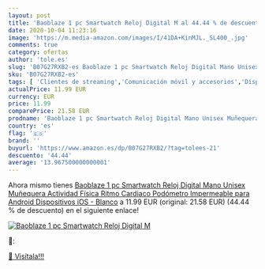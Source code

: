 ```yaml
---
layout: post
title: 'Baoblaze 1 pc Smartwatch Reloj Digital M al 44.44 % de descuento'
date: 2020-10-04 11:23:16
image: 'https://m.media-amazon.com/images/I/41DA+KinMJL._SL400_.jpg'
comments: true
category: ofertas
author: 'tole.es'
slug: 'B07G27RXB2-es Baoblaze 1 pc Smartwatch Reloj Digital Mano Unisex...'
sku: 'B07G27RXB2-es'
tags: [ 'Clientes de streaming','Comunicación móvil y accesorios','Dispositivos para el streaming','Electrónica','Equipos de audio y Hi-Fi','Informática','Móviles','Móviles y smartphones libres','Tablets','android', ]
actualPrice: 11.99 EUR
currency: EUR
price: 11.99
comparePrice: 21.58 EUR
prodname: 'Baoblaze 1 pc Smartwatch Reloj Digital Mano Unisex Muñequera Actividad Física Ritmo Cardiaco Podómetro Impermeable para Android Dispositivos iOS - Blanco'
country: 'es'
flag: '🇪🇸'
brand: ''
buyurl: 'https://www.amazon.es/dp/B07G27RXB2/?tag=tolees-21'
descuento: '44.44'
average: '13.967500000000001'
---
```


Ahora mismo tienes [Baoblaze 1 pc Smartwatch Reloj Digital Mano Unisex Muñequera Actividad Física Ritmo Cardiaco Podómetro Impermeable para Android Dispositivos iOS - Blanco](https://www.amazon.es/dp/B07G27RXB2/?tag=tolees-21) a 11.99 EUR (original: 21.58 EUR) (44.44 %  de descuento) en el siguiente enlace!

[![Baoblaze 1 pc Smartwatch Reloj Digital M](https://m.media-amazon.com/images/I/41DA+KinMJL._SL400_.jpg)](https://www.amazon.es/dp/B07G27RXB2/?tag=tolees-21)

🔎:


[🛒 Visítala!!!](https://www.amazon.es/dp/B07G27RXB2/?tag=tolees-21)
